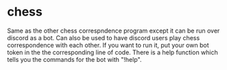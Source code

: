 # chess
Same as the other chess correspndence program except it can be run over discord as a bot.
Can also be used to have discord users play chess correspondence with each other.
If you want to run it, put your own bot token in the the corresponding line of code.
There is a help function which tells you the commands for the bot with "!help".
